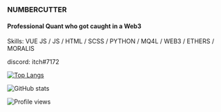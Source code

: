 ### NUMBERCUTTER
#### Professional Quant who got caught in a Web3



Skills: VUE JS / JS / HTML / SCSS / PYTHON / MQ4L / WEB3 / ETHERS / MORALIS

discord: itch#7172 



[![Top Langs](https://github-readme-stats.vercel.app/api/top-langs/?username=numbercutter)](https://github.com/anuraghazra/github-readme-stats)

![GitHub stats](https://github-readme-stats.vercel.app/api?username=numbercutter&show_icons=true)  

![Profile views](https://gpvc.arturio.dev/numbercutter)  
